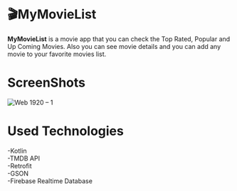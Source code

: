 # 🎬MyMovieList
**MyMovieList** is a movie app that you can check the Top Rated, Popular and Up Coming Movies. Also you can see movie details and you can add any movie to your favorite movies list.

# ScreenShots
![Web 1920 – 1](https://user-images.githubusercontent.com/64834857/140824692-1aaf3451-13c8-4916-86b2-8ad656008c2d.png)


# Used Technologies
-Kotlin
<br>
-TMDB API
<br>
-Retrofit
<br>
-GSON
<br>
-Firebase Realtime Database
